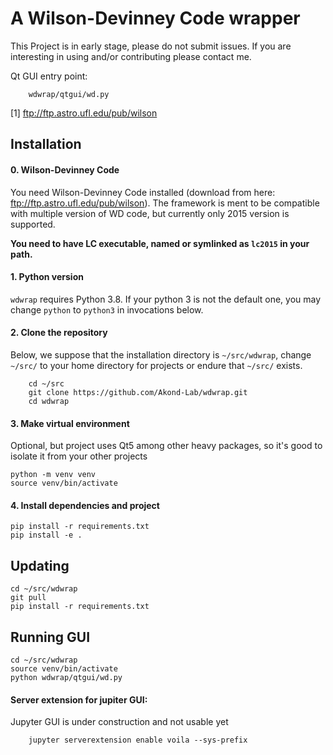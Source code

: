 
A Wilson-Devinney Code wrapper
==============================

This Project is in early stage, please do not submit issues.
If you are interesting in using and/or contributing please contact me.

Qt GUI entry point:
```
    wdwrap/qtgui/wd.py
```


[1] ftp://ftp.astro.ufl.edu/pub/wilson


## Installation
#### 0. Wilson-Devinney Code
You need Wilson-Devinney Code installed (download from here: ftp://ftp.astro.ufl.edu/pub/wilson).
The framework is ment to be compatible with multiple version of WD code, but currently only 2015 version
is supported.

**You need to have LC executable, named or symlinked as `lc2015` in your path.**

  
#### 1. Python version
`wdwrap` requires Python 3.8. If your python 3 is not the default one, you may change `python` to `python3` in
invocations below.  
#### 2. Clone the repository
Below, we suppose that the installation directory is `~/src/wdwrap`, change `~/src/` to your home directory for 
projects or endure that `~/src/` exists.
```
    cd ~/src
    git clone https://github.com/Akond-Lab/wdwrap.git
    cd wdwrap
```
#### 3. Make virtual environment
Optional, but project uses Qt5 among other heavy packages, so it's good to isolate it from your other projects
```
python -m venv venv
source venv/bin/activate
``` 
#### 4. Install dependencies and project
```
pip install -r requirements.txt
pip install -e .
```

## Updating
```
cd ~/src/wdwrap
git pull
pip install -r requirements.txt
```

## Running GUI
```
cd ~/src/wdwrap 
source venv/bin/activate
python wdwrap/qtgui/wd.py
```

#### Server extension for jupiter GUI:
Jupyter GUI is under construction and not usable yet
```
    jupyter serverextension enable voila --sys-prefix
```